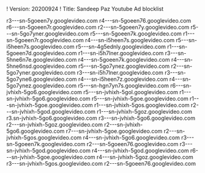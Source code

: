 ! Version: 20200924
! Title:  Sandeep Paz Youtube Ad blocklist


r3---sn-5goeen7y.googlevideo.com
r4---sn-5goeen76.googlevideo.com
r6---sn-5goeen7r.googlevideo.com
r2---sn-5goeen7y.googlevideo.com
r5---sn-5go7yner.googlevideo.com
r5---sn-5goeen7k.googlevideo.com
r1---sn-5goeen7r.googlevideo.com
r4---sn-i5heen7s.googlevideo.com
r5---sn-i5heen7s.googlevideo.com
r5---sn-4g5ednly.googlevideo.com
r1---sn-5goeen7d.googlevideo.com
r1---sn-i5h7lner.googlevideo.com
r3---sn-5hne6n7e.googlevideo.com
r4---sn-5goeen7k.googlevideo.com
r4---sn-5hne6nsd.googlevideo.com
r5---sn-5go7ynez.googlevideo.com
r2---sn-5go7yner.googlevideo.com
r3---sn-i5h7lner.googlevideo.com
r3---sn-5go7yne6.googlevideo.com
r4---sn-i5heen7z.googlevideo.com
r4---sn-5go7ynez.googlevideo.com
r5---sn-hgn7yn7s.googlevideo.com
r6---sn-jvhixh-5go6.googlevideo.com
r5---sn-jvhixh-5gol.googlevideo.com
r1---sn-jvhixh-5go6.googlevideo.com
r5---sn-jvhixh-5goe.googlevideo.com
r1---sn-jvhixh-5goe.googlevideo.com
r1---sn-jvhixh-5gos.googlevideo.com
r2---sn-jvhixh-5god.googlevideo.com
r1---sn-jvhixh-5goz.googlevideo.com
r3.sn-jvhixh-5go6.googlevideo.com
r3---sn-jvhixh-5go6.googlevideo.com
r2---sn-jvhixh-5goz.googlevideo.com
r2---sn-jvhixh-5go6.googlevideo.com
r7---sn-jvhixh-5goe.googlevideo.com
r2---sn-jvhixh-5gos.googlevideo.com
r4---sn-jvhixh-5go6.googlevideo.com
r3---sn-5goeen7k.googlevideo.com
r2---sn-5goeen76.googlevideo.com
r3---sn-jvhixh-5god.googlevideo.com
r4---sn-jvhixh-5god.googlevideo.com
r6---sn-jvhixh-5goe.googlevideo.com
r4---sn-jvhixh-5goz.googlevideo.com
r3---sn-jvhixh-5gos.googlevideo.com
r2---sn-5goeen76.googlevideo.com
